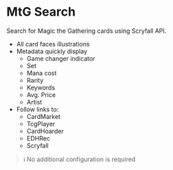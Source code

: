 # MtG Search

Search for Magic the Gathering cards using Scryfall API.

- All card faces illustrations
- Metadata quickly display
  - Game changer indicator
  - Set
  - Mana cost
  - Rarity
  - Keywords
  - Avg. Price
  - Artist
- Follow links to:
  - CardMarket
  - TcgPlayer
  - CardHoarder
  - EDHRec
  - Scryfall

> ℹ️ No additional configuration is required

